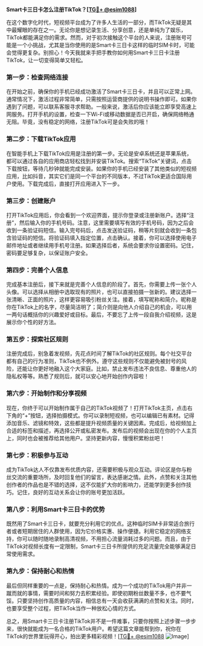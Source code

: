 **Smart卡三日卡怎么注册TikTok？[[TG💪+ @esim1088](https://t.me/s/esim1088)]**

在这个数字化时代，短视频平台成为了许多人生活的一部分，而TikTok无疑是其中最耀眼的存在之一。无论你是想记录生活、分享创意，还是单纯为了娱乐，TikTok都能满足你的需求。然而，对于初次接触这个平台的人来说，注册账号可能是一个小挑战，尤其是当你使用的是Smart卡三日卡这样的临时SIM卡时，可能会觉得更复杂。别担心！今天我就来手把手教你如何用Smart卡三日卡注册TikTok，让一切变得简单又轻松。

### **第一步：检查网络连接**

在开始之前，确保你的手机已经成功激活了Smart卡三日卡，并且可以正常上网。通常情况下，激活过程非常简单，只需按照运营商提供的说明书操作即可。如果你遇到了问题，可以联系客服寻求帮助。一般来说，激活后你应该能立即享受高速上网服务。打开手机的设置，检查一下Wi-Fi或移动数据是否已开启，确保网络畅通无阻。毕竟，没有稳定的网络，注册TikTok可是会失败的哦！

### **第二步：下载TikTok应用**

在智能手机上下载TikTok应用是注册的第一步。无论是安卓系统还是苹果系统，都可以通过各自的应用商店轻松找到并安装TikTok。搜索“TikTok”关键词，点击下载按钮，等待几秒钟就能完成安装。如果你的手机已经安装了其他类似的短视频应用，比如抖音，其实它们是同一个平台的不同版本，不过TikTok更适合国际用户使用。下载完成后，直接打开应用进入下一步。

### **第三步：创建账户**

打开TikTok应用后，你会看到一个欢迎界面，提示你登录或注册新账户。选择“注册”，然后输入你的手机号码。注意，这里需要填写有效的手机号码，因为之后会收到一条验证码短信。输入完号码后，点击发送验证码，稍等片刻就会收到一条包含验证码的短信。将验证码填入指定位置，点击确认。接着，你可以选择使用电子邮件地址或者继续用手机号注册。如果选择后者，系统会要求你设置密码。记住，密码要足够复杂，以保证账户安全。

### **第四步：完善个人信息**

完成基本注册后，接下来就是完善个人信息的阶段了。首先，你需要上传一张个人头像。可以选择从相册中选取现有的照片，也可以直接拍摄一张新的。建议选择一张清晰、正面的照片，这样更容易吸引粉丝关注。接着，填写昵称和简介。昵称是你在TikTok上的名字，尽量简洁明了；简介则是向他人介绍自己的机会，可以用一两句话概括你的兴趣爱好或目标。最后，不要忘了上传一段自我介绍视频，这是展示你个性的好方法。

### **第五步：探索社区规则**

注册完成后，别急着发视频，先花点时间了解TikTok的社区规则。每个社交平台都有自己的行为准则，TikTok也不例外。遵守这些规则不仅能避免被封号的风险，还能让你更好地融入这个大家庭。比如，禁止发布违法不良信息、尊重他人的隐私权等等。熟悉了规则后，就可以安心地开始创作内容啦！

### **第六步：开始制作和分享视频**

现在，你终于可以开始制作属于自己的TikTok视频了！打开TikTok主页，点击右下角的“+”按钮，选择拍摄模式。你可以录制短视频，也可以编辑已有素材。记得添加音乐、滤镜和特效，这些都是提升视频质量的关键因素。完成后，给视频加上合适的标签和描述，再选择公开或私密发布。发布后的视频会出现在你的个人主页上，同时也会被推荐给其他用户。坚持更新内容，慢慢积累粉丝吧！

### **第七步：积极参与互动**

成为TikTok达人不仅靠发布优质内容，还需要积极与观众互动。评论区是你与粉丝交流的重要场所，及时回复他们的留言，表达感谢之情。此外，点赞和关注其他创作者的作品也是不错的选择，这不仅能扩大你的影响力，还能学到更多创作技巧。记住，良好的互动关系会让你的账号更加活跃。

### **第八步：利用Smart卡三日卡的优势**

既然用了Smart卡三日卡，就要充分利用它的优点。这种临时SIM卡非常适合旅行者或者短期居住的人群使用，因为它价格实惠、操作便捷。利用它稳定的网络支持，你可以随时随地录制高清视频，不用担心流量消耗过多的问题。而且，由于TikTok对视频长度有一定限制，Smart卡三日卡所提供的充足流量完全能够满足日常使用需求。

### **第九步：保持耐心和热情**

最后但同样重要的一点是，保持耐心和热情。成为一个成功的TikTok用户并非一蹴而就的事情，需要时间和努力去积累经验。即使初期粉丝数量不多，也不要气馁。只要坚持创作高质量的内容，相信总有一天会收获满满的点赞和关注。同时，也要享受整个过程，把TikTok当作一种放松心情的方式。

总之，用Smart卡三日卡注册TikTok并不是一件难事，只要你按照上述步骤一步步来，很快就能成为一名合格的TikTok用户。希望这篇文章能帮到你，祝你在TikTok的世界里玩得开心，拍出更多精彩视频！[[TG💪+ @esim1088](https://t.me/s/esim1088) ![Image](https://i.postimg.cc/4NQfJmqS/Snipaste-2025-05-13-00-14-12.png)]